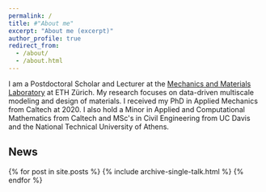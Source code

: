 ```yaml
---
permalink: /
title: #"About me"
excerpt: "About me (excerpt)"
author_profile: true
redirect_from: 
  - /about/
  - /about.html
---
```


I am a Postdoctoral Scholar and Lecturer at the [Mechanics and Materials Laboratory](https://mm.ethz.ch/) at ETH Zürich. My research focuses on data-driven multiscale modeling and design of materials. I received my PhD in Applied Mechanics from Caltech at 2020. I also hold a Minor in Applied and Computational Mathematics from Caltech and MSc's in Civil Engineering from UC Davis and the National Technical University of Athens.

<!-- Research group: [Complex Systems Modeling](https://http://cosymo.caltech.edu/) -->

## News ##

{% for post in site.posts %}
  {% include archive-single-talk.html %}
{% endfor %}
